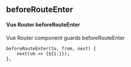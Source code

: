 ## beforeRouteEnter
#### Vue Router beforeRouteEnter
Vue Router component guards beforeRouteEnter
```
beforeRouteEnter(to, from, next) {
	next(vm => {${1:}});
},
```